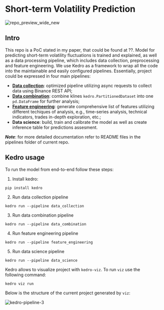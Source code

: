 # Short-term Volatility Prediction
![repo_preview_wide_new](https://github.com/AlexanderShulzhenko/volatility-prediction/assets/80621503/167a7bfc-1d19-4f5c-897b-56bbb65b774c)

## Intro
This repo is a PoC stated in my paper, that could be found at ??. Model for predicting short-term volatility fluctuations is trained and explained, as well as a data processing pipeline, which includes data collection, preprocessing and feature engineering. We use Kedro as a framework to wrap all the code into the maintainable and easily configured pipelines. Essentially, project could be expressed in four main pipelines:
- [**Data collection**](https://github.com/AlexanderShulzhenko/volatility-prediction/blob/main/src/volatility_prediction_model/pipelines/data_collection): optimized pipeline utilizing async requests to collect data using Binance REST API;
- [**Data combination**](https://github.com/AlexanderShulzhenko/volatility-prediction/tree/main/src/volatility_prediction_model/pipelines/data_combination): combine klines `kedro.PartitionedDataset` into one `pd.DataFrame` for further analysis;
- [**Feature engineering**](https://github.com/AlexanderShulzhenko/volatility-prediction/tree/main/src/volatility_prediction_model/pipelines/feature_engineering): generate comprehensive list of features utilizing different techiques of analysis, e.g., time-series analysis, technical indicators, trades in-depth exploration, etc.;
- **Data science**: build, train and calibrate the model as well as create inference table for predictions assesment.

***Note***: for more detailed documentation refer to README files in the pipelines folder of current repo.

## Kedro usage
To run the model from end-to-end follow these steps:
1. Install kedro:
```
pip install kedro
```
2. Run data collection pipeline
```
kedro run --pipeline data_collection
```
3. Run data combination pipeline
```
kedro run --pipeline data_combination
```
4. Run feature engineering pipeline
```
kedro run --pipeline feature_engineering
```
5. Run data science pipeline
```
kedro run --pipeline data_science
```

Kedro allows to visualize project with `kedro-viz`. To run `viz` use the following command:
```
kedro viz run
```
Below is the structure of the current project generated by `viz`:

![kedro-pipeline-3](https://github.com/AlexanderShulzhenko/volatility-prediction/assets/80621503/45d13535-8f5d-494d-8ad9-f08732d3e5a4)
